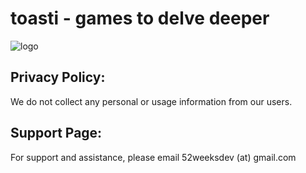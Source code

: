 # toasti - games to delve deeper

![logo](https://github.com/simonwisdom/toasti-public/assets/11617175/1de2c69d-d2ae-4eda-b981-bc3c6a037a84)


## Privacy Policy:

We do not collect any personal or usage information from our users.

## Support Page:

For support and assistance, please email 52weeksdev (at) gmail.com
